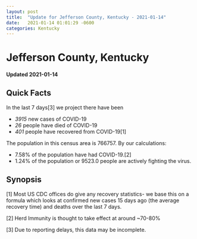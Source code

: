```yaml
---
layout: post
title:  "Update for Jefferson County, Kentucky - 2021-01-14"
date:   2021-01-14 01:01:29 -0600
categories: Kentucky
---
```


# Jefferson County, Kentucky
#### Updated 2021-01-14

## Quick Facts

In the last 7 days[3] we project there have been
- *3915* new cases of COVID-19
- *26* people have died of COVID-19
- *401* people have recovered from COVID-19[1]

The population in this census area is 766757. By our calculations:
- 7.58% of the population have had COVID-19.[2]
- 1.24% of the population or 9523.0 people are actively fighting the virus.

## Synopsis




[1] Most US CDC offices do give any recovery statistics- we base this on a formula which looks at confirmed new cases
15 days ago (the average recovery time) and deaths over the last 7 days.

[2] Herd Immunity is thought to take effect at around ~70-80%

[3] Due to reporting delays, this data may be incomplete.
 
    